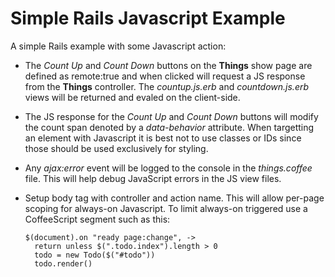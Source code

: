 Simple Rails Javascript Example
===============================

A simple Rails example with some Javascript action:

  * The _Count Up_ and _Count Down_ buttons on the **Things** show page are
    defined as remote:true and when clicked will request a JS response from the
    **Things** controller. The _countup.js.erb_ and _countdown.js.erb_ views
    will be returned and evaled on the client-side.

  * The JS response for the  _Count Up_ and _Count Down_ buttons will modify
    the count span denoted by a _data-behavior_ attribute. When targetting
    an element with Javascript it is best not to use classes or IDs since those
    should be used exclusively for styling.

  * Any _ajax:error_ event will be logged to the console in the _things.coffee_
    file. This will help debug JavaScript errors in the JS view files.

  * Setup body tag with controller and action name. This will allow per-page
    scoping for always-on Javascript. To limit always-on triggered use a
    CoffeeScript segment such as this:

        $(document).on "ready page:change", ->
          return unless $(".todo.index").length > 0
          todo = new Todo($("#todo"))
          todo.render()
